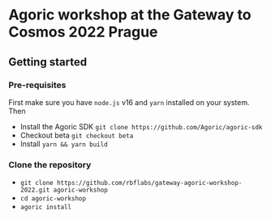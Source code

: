 # Agoric workshop at the Gateway to Cosmos 2022 Prague

## Getting started

### Pre-requisites

First make sure you have `node.js` v16 and `yarn` installed on your system.
Then

- Install the Agoric SDK `git clone https://github.com/Agoric/agoric-sdk`
- Checkout beta `git checkout beta`
- Install `yarn && yarn build`

### Clone the repository

- `git clone https://github.com/rbflabs/gateway-agoric-workshop-2022.git agoric-workshop`
- `cd agoric-workshop`
- `agoric install`

